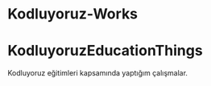 # Kodluyoruz-Works
# KodluyoruzEducationThings
Kodluyoruz eğitimleri kapsamında yaptığım çalışmalar.
